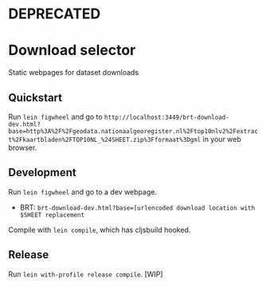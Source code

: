 # DEPRECATED

Download selector
=================

Static webpages for dataset downloads

Quickstart
----------
Run `lein figwheel` and go to `http://localhost:3449/brt-download-dev.html?base=http%3A%2F%2Fgeodata.nationaalgeoregister.nl%2Ftop10nlv2%2Fextract%2Fkaartbladen%2FTOP10NL_%24SHEET.zip%3Fformaat%3Dgml`
in your web browser.


Development
-----------
Run `lein figwheel` and go to a dev webpage.
- BRT: `brt-download-dev.html?base=[urlencoded download location with $SHEET replacement`

Compile with `lein compile`, which has cljsbuild hooked.

Release
-------
Run `lein with-profile release compile`. [WIP]
